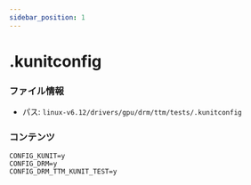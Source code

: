 ```yaml
---
sidebar_position: 1
---
```

# .kunitconfig

### ファイル情報

- パス: `linux-v6.12/drivers/gpu/drm/ttm/tests/.kunitconfig`

### コンテンツ

```kunitconfig
CONFIG_KUNIT=y
CONFIG_DRM=y
CONFIG_DRM_TTM_KUNIT_TEST=y

```
